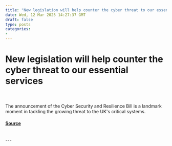 ```yaml
---
title: "New legislation will help counter the cyber threat to our essential services"
date: Wed, 12 Mar 2025 14:27:37 GMT
draft: false
type: posts
categories: 
- 
---
```

# New legislation will help counter the cyber threat to our essential services

<br/>

<br/>
The announcement of the Cyber Security and Resilience Bill is a landmark moment in tackling the growing threat to the UK's critical systems.

#### [Source](https://www.ncsc.gov.uk/blog-post/legislation-help-counter-cyber-threat-cni)

<br/>
---
